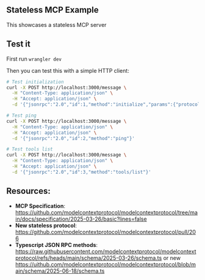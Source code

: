 ## Stateless MCP Example

This showcases a stateless MCP server

## Test it

First run `wrangler dev`

Then you can test this with a simple HTTP client:

```bash
# Test initialization
curl -X POST http://localhost:3000/message \
  -H "Content-Type: application/json" \
  -H "Accept: application/json" \
  -d '{"jsonrpc":"2.0","id":1,"method":"initialize","params":{"protocolVersion":"2025-03-26","capabilities":{},"clientInfo":{"name":"test","version":"1.0"}}}'

# Test ping
curl -X POST http://localhost:3000/message \
  -H "Content-Type: application/json" \
  -H "Accept: application/json" \
  -d '{"jsonrpc":"2.0","id":2,"method":"ping"}'

# Test tools list
curl -X POST http://localhost:3000/message \
  -H "Content-Type: application/json" \
  -H "Accept: application/json" \
  -d '{"jsonrpc":"2.0","id":3,"method":"tools/list"}'
```

## Resources:

- **MCP Specification**: https://uithub.com/modelcontextprotocol/modelcontextprotocol/tree/main/docs/specification/2025-03-26/basic?lines=false
- **New stateless protocol**: https://github.com/modelcontextprotocol/modelcontextprotocol/pull/206
- **Typescript JSON RPC methods**: https://raw.githubusercontent.com/modelcontextprotocol/modelcontextprotocol/refs/heads/main/schema/2025-03-26/schema.ts or new https://uithub.com/modelcontextprotocol/modelcontextprotocol/blob/main/schema/2025-06-18/schema.ts

